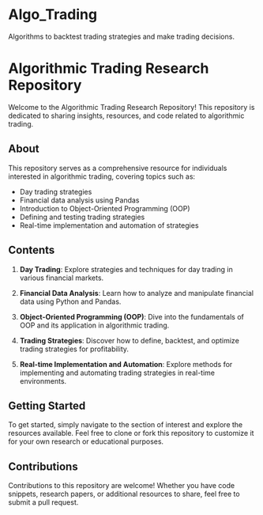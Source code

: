 # Algo_Trading
Algorithms to backtest trading strategies and make trading decisions.

# Algorithmic Trading Research Repository

Welcome to the Algorithmic Trading Research Repository! This repository is dedicated to sharing insights, resources, and code related to algorithmic trading.

## About

This repository serves as a comprehensive resource for individuals interested in algorithmic trading, covering topics such as:

- Day trading strategies
- Financial data analysis using Pandas
- Introduction to Object-Oriented Programming (OOP)
- Defining and testing trading strategies
- Real-time implementation and automation of strategies

## Contents

1. **Day Trading**: Explore strategies and techniques for day trading in various financial markets.

2. **Financial Data Analysis**: Learn how to analyze and manipulate financial data using Python and Pandas.

3. **Object-Oriented Programming (OOP)**: Dive into the fundamentals of OOP and its application in algorithmic trading.

4. **Trading Strategies**: Discover how to define, backtest, and optimize trading strategies for profitability.

5. **Real-time Implementation and Automation**: Explore methods for implementing and automating trading strategies in real-time environments.

## Getting Started

To get started, simply navigate to the section of interest and explore the resources available. Feel free to clone or fork this repository to customize it for your own research or educational purposes.

## Contributions

Contributions to this repository are welcome! Whether you have code snippets, research papers, or additional resources to share, feel free to submit a pull request.


